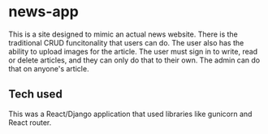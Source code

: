 # news-app
This is a site designed to mimic an actual news website. There is the traditional CRUD funcitonality that users can do.  The user also has the ability to upload images for the article.
The user must sign in to write, read or delete articles, and they can only do that to their own.  The admin can do that on anyone's article.

## Tech used
This was a React/Django application that used libraries like gunicorn and React router. 
